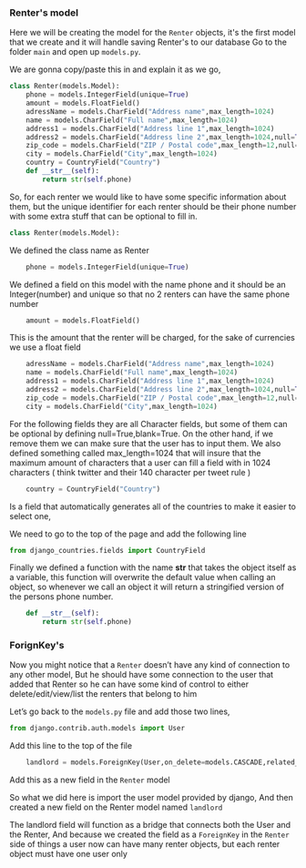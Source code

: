 ### Renter's model

Here we will be creating the model for the `Renter` objects, it's the first model that we create and it will handle saving Renter's to our database 
Go to the folder `main` and open up `models.py`.

We are gonna copy/paste this in and explain it as we go,

```python
class Renter(models.Model):
    phone = models.IntegerField(unique=True)
    amount = models.FloatField()
    adressName = models.CharField("Address name",max_length=1024)
    name = models.CharField("Full name",max_length=1024)
    address1 = models.CharField("Address line 1",max_length=1024)
    address2 = models.CharField("Address line 2",max_length=1024,null=True,blank=True)
    zip_code = models.CharField("ZIP / Postal code",max_length=12,null=True,blank=True)
    city = models.CharField("City",max_length=1024)
    country = CountryField("Country")
    def __str__(self):
        return str(self.phone)
```

So, for each renter we would like to have some specific information about them, but the unique identifier for each renter should be their phone number with some extra stuff that can be optional to fill in.

```python
class Renter(models.Model):
```

We defined the class name as Renter

```python
    phone = models.IntegerField(unique=True)
```

We defined a field on this model with the name phone and it should be an Integer(number) and unique so that no 2 renters can have the same phone number

```python
    amount = models.FloatField()
```

This is the amount that the renter will be charged, for the sake of currencies we use a float field

```python
    adressName = models.CharField("Address name",max_length=1024)
    name = models.CharField("Full name",max_length=1024)
    address1 = models.CharField("Address line 1",max_length=1024)
    address2 = models.CharField("Address line 2",max_length=1024,null=True,blank=True)
    zip_code = models.CharField("ZIP / Postal code",max_length=12,null=True,blank=True)
    city = models.CharField("City",max_length=1024)
```

For the following fields they are all Character fields, but some of them can be optional by defining null=True,blank=True. On the other hand, if we remove them we can make sure that the user has to input them.
We also defined something called max_length=1024 that will insure that the maximum amount of characters that a user can fill a field with in 1024 characters ( think twitter and their 140 character per tweet rule )

```python
    country = CountryField("Country")
```

Is a field that automatically generates all of the countries to make it easier to select one,

We need to go to the top of the page and add the following line

```python
from django_countries.fields import CountryField
```

Finally we defined a function with the name **str** that takes the object itself as a variable, this function will overwrite the default value when calling an object, so whenever we call an object it will return a stringified version of the persons phone number.

```python
    def __str__(self):
        return str(self.phone)
```

### ForignKey's

Now you might notice that a `Renter` doesn’t have any kind of connection to any other model, But he should have some connection to the user that added that Renter so he can have some kind of control to either delete/edit/view/list the renters that belong to him

Let’s go back to the `models.py` file and add those two lines,

```python
from django.contrib.auth.models import User
```

Add this line to the top of the file

```python
    landlord = models.ForeignKey(User,on_delete=models.CASCADE,related_name="landlord")
```

Add this as a new field in the `Renter` model

So what we did here is import the user model provided by django, And then created a new field on the Renter model named `landlord`

The landlord field will function as a bridge that connects both the User and the Renter, And because we created the field as a `ForeignKey` in the `Renter` side of things a user now can have many renter objects, but each renter object must have one user only
